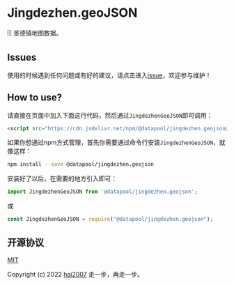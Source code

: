 # Jingdezhen.geoJSON
🗄️ 景德镇地图数据。

## Issues
使用的时候遇到任何问题或有好的建议，请点击进入[issue](https://github.com/hai2007/datapool/issues)，欢迎参与维护！

## How to use?

请直接在页面中加入下面这行代码，然后通过```JingdezhenGeoJSON```即可调用：

```html
<script src="https://cdn.jsdelivr.net/npm/@datapool/jingdezhen.geojson@1"></script>
```

如果你想通过npm方式管理，首先你需要通过命令行安装``````JingdezhenGeoJSON``````，就像这样：

```bash
npm install --save @datapool/jingdezhen.geojson
```

安装好了以后，在需要的地方引入即可：

```js
import JingdezhenGeoJSON from '@datapool/jingdezhen.geojson';
```

或

```js
const JingdezhenGeoJSON = require("@datapool/jingdezhen.geojson");
```

开源协议
---------------------------------------
[MIT](https://github.com/hai2007/datapool/blob/master/LICENSE)

Copyright (c) 2022 [hai2007](https://hai2007.gitee.io/sweethome/) 走一步，再走一步。
